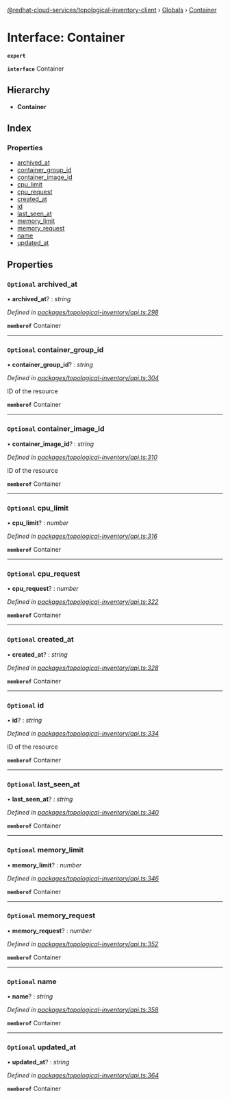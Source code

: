 [@redhat-cloud-services/topological-inventory-client](../README.md) › [Globals](../globals.md) › [Container](container.md)

# Interface: Container

**`export`** 

**`interface`** Container

## Hierarchy

* **Container**

## Index

### Properties

* [archived_at](container.md#optional-archived_at)
* [container_group_id](container.md#optional-container_group_id)
* [container_image_id](container.md#optional-container_image_id)
* [cpu_limit](container.md#optional-cpu_limit)
* [cpu_request](container.md#optional-cpu_request)
* [created_at](container.md#optional-created_at)
* [id](container.md#optional-id)
* [last_seen_at](container.md#optional-last_seen_at)
* [memory_limit](container.md#optional-memory_limit)
* [memory_request](container.md#optional-memory_request)
* [name](container.md#optional-name)
* [updated_at](container.md#optional-updated_at)

## Properties

### `Optional` archived_at

• **archived_at**? : *string*

*Defined in [packages/topological-inventory/api.ts:298](https://github.com/RedHatInsights/javascript-clients/blob/master/packages/topological-inventory/api.ts#L298)*

**`memberof`** Container

___

### `Optional` container_group_id

• **container_group_id**? : *string*

*Defined in [packages/topological-inventory/api.ts:304](https://github.com/RedHatInsights/javascript-clients/blob/master/packages/topological-inventory/api.ts#L304)*

ID of the resource

**`memberof`** Container

___

### `Optional` container_image_id

• **container_image_id**? : *string*

*Defined in [packages/topological-inventory/api.ts:310](https://github.com/RedHatInsights/javascript-clients/blob/master/packages/topological-inventory/api.ts#L310)*

ID of the resource

**`memberof`** Container

___

### `Optional` cpu_limit

• **cpu_limit**? : *number*

*Defined in [packages/topological-inventory/api.ts:316](https://github.com/RedHatInsights/javascript-clients/blob/master/packages/topological-inventory/api.ts#L316)*

**`memberof`** Container

___

### `Optional` cpu_request

• **cpu_request**? : *number*

*Defined in [packages/topological-inventory/api.ts:322](https://github.com/RedHatInsights/javascript-clients/blob/master/packages/topological-inventory/api.ts#L322)*

**`memberof`** Container

___

### `Optional` created_at

• **created_at**? : *string*

*Defined in [packages/topological-inventory/api.ts:328](https://github.com/RedHatInsights/javascript-clients/blob/master/packages/topological-inventory/api.ts#L328)*

**`memberof`** Container

___

### `Optional` id

• **id**? : *string*

*Defined in [packages/topological-inventory/api.ts:334](https://github.com/RedHatInsights/javascript-clients/blob/master/packages/topological-inventory/api.ts#L334)*

ID of the resource

**`memberof`** Container

___

### `Optional` last_seen_at

• **last_seen_at**? : *string*

*Defined in [packages/topological-inventory/api.ts:340](https://github.com/RedHatInsights/javascript-clients/blob/master/packages/topological-inventory/api.ts#L340)*

**`memberof`** Container

___

### `Optional` memory_limit

• **memory_limit**? : *number*

*Defined in [packages/topological-inventory/api.ts:346](https://github.com/RedHatInsights/javascript-clients/blob/master/packages/topological-inventory/api.ts#L346)*

**`memberof`** Container

___

### `Optional` memory_request

• **memory_request**? : *number*

*Defined in [packages/topological-inventory/api.ts:352](https://github.com/RedHatInsights/javascript-clients/blob/master/packages/topological-inventory/api.ts#L352)*

**`memberof`** Container

___

### `Optional` name

• **name**? : *string*

*Defined in [packages/topological-inventory/api.ts:358](https://github.com/RedHatInsights/javascript-clients/blob/master/packages/topological-inventory/api.ts#L358)*

**`memberof`** Container

___

### `Optional` updated_at

• **updated_at**? : *string*

*Defined in [packages/topological-inventory/api.ts:364](https://github.com/RedHatInsights/javascript-clients/blob/master/packages/topological-inventory/api.ts#L364)*

**`memberof`** Container
